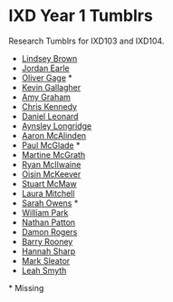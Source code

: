 IXD Year 1 Tumblrs
==================

Research Tumblrs for IXD103 and IXD104.

+ [Lindsey Brown](http://libersword.tumblr.com)
+ [Jordan Earle](http://jordanearle.tumblr.com)
+ [Oliver Gage](#) *
+ [Kevin Gallagher](http://designshideout.tumblr.com)
+ [Amy Graham](http://amygrahamie.tumblr.com)
+ [Chris Kennedy](http://kennedy-chris-kennedy.tumblr.com)
+ [Daniel Leonard](http://mrdannyleo.tumblr.com)
+ [Aynsley Longridge](http://aynsleylongridge.tumblr.com/)
+ [Aaron McAlinden](http://amcalinden.tumblr.com)
+ [Paul McGlade](#) *
+ [Martine McGrath](http://martine-mcgrath.tumblr.com)
+ [Ryan McIlwaine](http://ryanmcllwaine.tumblr.com)
+ [Oisin McKeever](http://oisin-mckeever.tumblr.com)
+ [Stuart McMaw](http://stuartmcmaw.tumblr.com)
+ [Laura Mitchell](http://thelauramitchell.tumblr.com)
+ [Sarah Owens](#) *
+ [William Park](http://williamipark.tumblr.com)
+ [Nathan Patton](http://nathan-patton.tumblr.com)
+ [Damon Rogers](http://rodgersdamon.tumblr.com)
+ [Barry Rooney](http://fandango-creative.tumblr.com)
+ [Hannah Sharp](http://hannahsharpblog.tumblr.com)
+ [Mark Sleator](http://marksleatorblog.tumblr.com)
+ [Leah Smyth](http://leahpsmyth.tumblr.com)

\* Missing